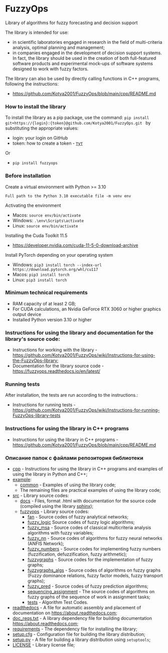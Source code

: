 # FuzzyOps
Library of algorithms for fuzzy forecasting and decision support

The library is intended for use:
- in scientific laboratories engaged in research in the field of multi-criteria analysis, optimal planning and management;
- in companies engaged in the development of decision support systems. In fact, the library should be used in the creation of both full-featured software products and experimental mock-ups of software systems designed to work with fuzzy factors.

The library can also be used by directly calling functions in C++ programs, following the instructions:
- https://github.com/Kotya2001/FuzzyOps/blob/main/cpp/README.md


### How to install the library

To install the library as a pip package, use
the command: `pip install git+https://{login}:{token}@github.com/Kotya2001/FuzzyOps.git `
by substituting the appropriate values:

 - login: your login on GitHub
 - token: how to create a token - [тут](https://docs.github.com/en/authentication/keeping-your-account-and-data-secure/creating-a-personal-access-token)

Or
 - ```pip install fuzzyops```

### Before installation

Create a virtual environment with Python >= 3.10

  ```Full path to the Python 3.10 executable file -m venv env```

Activating the environment

  - Macos: ```source env/bin/activate```
  - Windows: ```.\env\Scripts\activate```
  - Linux: ```source env/bin/activate```

Installing the Cuda Toolkit 11.5

  - https://developer.nvidia.com/cuda-11-5-0-download-archive

Install PyTorch depending on your operating system

  - Windows: ```pip3 install torch --index-url https://download.pytorch.org/whl/cu117```
  - Macos: ```pip3 install torch```
  - Linux: ```pip3 install torch```

### Minimum technical requirements

- RAM capacity of at least 2 GB;
- For CUDA calculations, an Nvidia GeForce RTX 3060 or higher graphics output device
- Installed Python version 3.10 or higher

### Instructions for using the library and documentation for the library's source code:

-  Instructions for working with the library - https://github.com/Kotya2001/FuzzyOps/wiki/Instructions-for-using-the-FuzzyOps-library;
-  Documentation for the library source code - https://fuzzyops.readthedocs.io/en/latest/

### Running tests

After installation, the tests are run according to the instructions.:

 - Instructions for running tests - https://github.com/Kotya2001/FuzzyOps/wiki/Instructions-for-running-FuzzyOps-library-tests
   

### Instructions for using the library in C++ programs

-  Instructions for using the library in C++ programs - https://github.com/Kotya2001/FuzzyOps/blob/main/cpp/README.md


### Описание папок с файлами репозитория библиотеки

 * [cpp](https://github.com/Kotya2001/FuzzyOps/tree/main/cpp) - Instructions for using the library in C++ programs and examples of using the library in Python and C++;
 * [example](https://github.com/Kotya2001/FuzzyOps/tree/main/examples):
   * [common](https://github.com/Kotya2001/FuzzyOps/tree/main/examples/common) - Examples of using the library code;
   * The remaining files are practical examples of using the library code;
 * [src](https://github.com/Kotya2001/FuzzyOps/tree/main/src) - Library source codes:
   * [docs](https://github.com/Kotya2001/FuzzyOps/tree/main/src/docs) - Files, format .html with documentation for the source code (compiled using the library [sphinx](https://www.sphinx-doc.org/en/master/));
   * [fuzzyops](https://github.com/Kotya2001/FuzzyOps/tree/main/src/fuzzyops) - Library source codes:
     * [fan](https://github.com/Kotya2001/FuzzyOps/tree/main/src/fuzzyops/fan) - Source codes of fuzzy analytical networks;
     * [fuzzy_logic](https://github.com/Kotya2001/FuzzyOps/tree/main/src/fuzzyops/fuzzy_logic) Source codes of fuzzy logic algorithms;
     * [fuzzy_msa](https://github.com/Kotya2001/FuzzyOps/tree/main/src/fuzzyops/fuzzy_msa) - Source codes of classical multicriteria analysis algorithms with fuzzy variables;
     * [fuzzy_nn](https://github.com/Kotya2001/FuzzyOps/tree/main/src/fuzzyops/fuzzy_nn) - Source codes of algorithms for fuzzy neural networks (ANFIS Network);
     * [fuzzy_numbers](https://github.com/Kotya2001/FuzzyOps/tree/main/src/fuzzyops/fuzzy_numbers/fuzzify) - Source codes for implementing fuzzy numbers (fuzzification, defuzzification, fuzzy arithmetic);
     * [fuzzygraphs](https://github.com/Kotya2001/FuzzyOps/tree/main/src/fuzzyops/graphs/fuzzgraph) - Source codes for the implementation of fuzzy graphs;
     * [fuzzygraphs_algs](https://github.com/Kotya2001/FuzzyOps/tree/main/src/fuzzyops/graphs/algorithms) - Source codes of algorithms on fuzzy graphs (Fuzzy dominance relations, fuzzy factor models, fuzzy transport graphs);
     * [fuzzy_pred](https://github.com/Kotya2001/FuzzyOps/tree/main/src/fuzzyops/prediction) - Source codes of fuzzy prediction algorithms;
     * [sequencing_assignment](https://github.com/Kotya2001/FuzzyOps/tree/main/src/fuzzyops/sequencing_assignment) - The source codes of algorithms on fuzzy graphs of the sequence of work in assignment tasks;
     * [tests](https://github.com/Kotya2001/FuzzyOps/tree/main/src/fuzzyops/tests) - Algorithm Test Codes.
 * [readthedocs](https://github.com/Kotya2001/FuzzyOps/blob/main/.readthedocs.yml) - A file for automatic assembly and placement of documentation on https://about.readthedocs.com;
 * [doc_reqs.txt](https://github.com/Kotya2001/FuzzyOps/blob/main/doc_reqs.txt) - A library dependency file for building documentation https://about.readthedocs.com;
 * [requirements](https://github.com/Kotya2001/FuzzyOps/blob/main/requirements.txt) - The dependency file for installing the library;
 * [setup.cfg](https://github.com/Kotya2001/FuzzyOps/blob/main/setup.cfg) - Configuration file for building the library distribution;
 * [setup.py](https://github.com/Kotya2001/FuzzyOps/blob/main/setup.py) - A file for building a library distribution using `setuptools`;
 * [LICENSE](https://github.com/Kotya2001/FuzzyOps/blob/main/LICENSE) - Library license file;
   